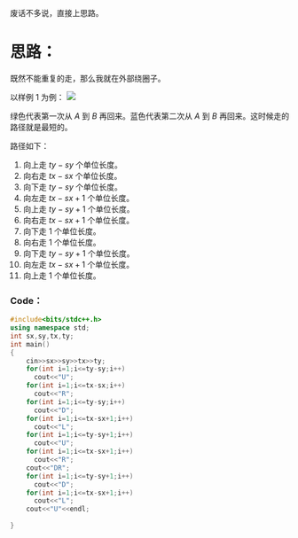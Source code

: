 废话不多说，直接上思路。
# 思路：
既然不能重复的走，那么我就在外部绕圈子。

以样例 $1$ 为例：
![](https://cdn.luogu.com.cn/upload/image_hosting/j8gyuzl6.png)

绿色代表第一次从 $A$ 到 $B$ 再回来。蓝色代表第二次从 $A$ 到 $B$ 再回来。这时候走的路径就是最短的。

路径如下：
1. 向上走 $ty-sy$ 个单位长度。
2. 向右走 $tx-sx$ 个单位长度。
3. 向下走 $ty-sy$ 个单位长度。
4. 向左走 $tx-sx+1$ 个单位长度。
5. 向上走 $ty-sy+1$ 个单位长度。
6. 向右走 $tx-sx+1$ 个单位长度。
7. 向下走 $1$ 个单位长度。
8. 向右走 $1$ 个单位长度。
9. 向下走 $ty-sy+1$ 个单位长度。
10. 向左走 $tx-sx+1$ 个单位长度。
11. 向上走 $1$ 个单位长度。

### Code：

```cpp
#include<bits/stdc++.h>
using namespace std;
int sx,sy,tx,ty;
int main()
{
	cin>>sx>>sy>>tx>>ty;
	for(int i=1;i<=ty-sy;i++)
	  cout<<"U";
	for(int i=1;i<=tx-sx;i++)
	  cout<<"R";
	for(int i=1;i<=ty-sy;i++)
	  cout<<"D";
	for(int i=1;i<=tx-sx+1;i++)
	  cout<<"L";
	for(int i=1;i<=ty-sy+1;i++)
	  cout<<"U";
	for(int i=1;i<=tx-sx+1;i++)
	  cout<<"R";
	cout<<"DR";
	for(int i=1;i<=ty-sy+1;i++)
	  cout<<"D";
	for(int i=1;i<=tx-sx+1;i++)
	  cout<<"L";
	cout<<"U"<<endl;
	
}
```

